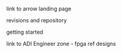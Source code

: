 
link to arrow landing page

revisions and repository

getting started

link to ADI Engineer zone - fpga ref designs




